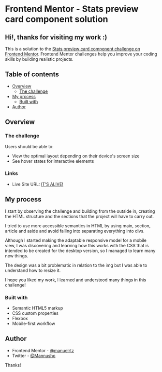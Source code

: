 # Frontend Mentor - Stats preview card component solution

## Hi!, thanks for visiting my work :)

This is a solution to the [Stats preview card component challenge on Frontend Mentor](https://www.frontendmentor.io/challenges/stats-preview-card-component-8JqbgoU62). Frontend Mentor challenges help you improve your coding skills by building realistic projects. 

## Table of contents

- [Overview](#overview)
  - [The challenge](#the-challenge)
- [My process](#my-process)
  - [Built with](#built-with)
- [Author](#author)


## Overview

### The challenge

Users should be able to:

- View the optimal layout depending on their device's screen size
- See hover states for interactive elements


### Links

- Live Site URL: [IT'S ALIVE!](https://manuelrtz.github.io/stats-preview-card-component/)

## My process

I start by observing the challenge and building from the outside in, creating the HTML structure and the sections that the project will have to carry out.

I tried to use more accessible semantics in HTML by using main, section, article and aside and avoid falling into separating everything into divs.

Although I started making the adaptable responsive model for a mobile view, I was discovering and learning how this works with the CSS that is intended to be created for the desktop version, so I managed to learn many new things.

The design was a bit problematic in relation to the img but I was able to understand how to resize it.

I hope you liked my work, I learned and understood many things in this challenge!

### Built with

- Semantic HTML5 markup
- CSS custom properties
- Flexbox
- Mobile-first workflow

## Author

- Frontend Mentor - [@manuelrtz](https://www.frontendmentor.io/profile/manuelrtz)
- Twitter - [@Mannusho](https://www.twitter.com/Mannusho)

Thanks!
